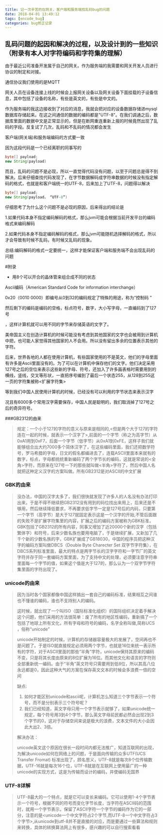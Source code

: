 ```yaml
---
title: 记一次辛苦的在网关，客户端和服务端找乱码bug的问题
date: 2018-04-01 13:49:12
tags: [encode_bug]
categories: bug修正记录
---
```


## 乱码问题的起因和解决的过程，以及设计到的一些知识（附录有本人对字符编码和字符集的理解）

由于最近公司准备开发属于自己的网关。作为服务端的我需要和网关开发人员进行协议的制定和对接。

通信协议我们使用的是MQTT

网关人员在设备连接上线的时候会上报网关设备以及网关设备下面挂载的子设备信息，其中包括了设备的名称，有些是英文的，有些是中文的。

作为服务端的我这边接收到了对应的消息，我就会把对应的设备数据存储进mysql数据库存储起来。在这之间通信的数据的编码都是"UTF-8"。在我们调通之后，数据库里面的数据中文是正常显示的，但是在断网重连重新上报的时候竟然出现了乱码的字段。反复试了几次，乱码和不乱码的情况都会发生

客户端(网关端)和服务端编码的方式要一致

因为这段代码是一个已经离职的同事写的

```Java
byte[] payload;
new String(payload)
```

而且，乱码的问题不是必现，所以一直觉得代码没有问题，以至于问题总是得不到解决。后来仔细查找代码发现了，在字节数据解码成字符串数据的时候没有指定解码的格式，也就是和客户端统一的UTF-8，后来加上了UTF-8，问题得以解决

~~~Java
byte[] payload;
new String(payload， “UTF-8”)
~~~

仔细思考了为什么这个问题不是必现的原因，后来得出的结论是

1.如果代码本身不指定编码解码的格式，那么jvm可能会根据当前开发平台的编码格式来编码解码

2.如果代码本身不指定编码解码的格式，那么jvm可能随机选择解码的格式，所以才会导致有时候不乱码，有时候又乱码的现象。

总结:编码解码的格式一定要统一，这样才能保证客户端和服务端不会出现乱码的问题



#附录

+ 用8个可以开合的晶体管来组合成不同的状态

Ascii编码（American Standard Code for information interchange）

0x20（0010 0000）即编号从0到32的编码规定了特殊的用途，称为“控制码 ”

然后剩下的编码是编码的空格，标点符号，数字，大小写字母，一直编码到了127号

，这样计算机就可以用不同的字节来存储英语的文字了。

美帝国主义在创造计算机的时候可能没有考虑到其他国家的文字也会被用到计算机中把，也可能人家觉得其他国家的人不会用。所以没有留出多余的位置表示其他的字符。



后来，世界各地的人都在使用计算机，有些国家使用的不是英文，他们的字母里面有许多是Ascii里面没有的。为了可以在计算机中保存他们的文字。他们决定采用127号之后的空位来表示这些新的字母、符号，还加入了许多画表格时需要用到的横线，竖线，交叉等形状，一直把序号编到了最后一个状态255，从128到255这一页的字符集被称<扩展字符集>



等到我们中国人民使用计算机的时候，已经没有可以利用的字节状态来表示汉字

况且有6000多个常用汉字需要保存，中国人民是聪明的，我们取消掉了127号之后的奇异符号。

###GB2312的由来

> 规定：一个小于127的字符的意义与原来是相同的,<但是两个大于127的字符连在一起的时候，就表示一个汉字了>,前面的一个字节（称之为高字节）从0xA1用到0xF7，后面一个字节（低字节）从0xA1到0xFE，这样子我们就能够组合出大约7000多个简体汉字了，在这些编码里面，我们还把数学符号，罗马希腊的字母，日文的假名都编进去了，连载ASCII里面本来就有的数字，标点，字母都统统重新编码了两个字节长的编码，这就是常说的<全角>字符，而原来在127号一下的那些就叫做<半角>字符了，然后中国人名就把这种定义汉字的方案叫做<GB2312>。所有GB2312是对ASCII的中文扩展

### GBK的由来

>没办法，中国的汉字太多了，我们很快就发现了许多人的人名没有办法打印出来，于是不得不继续把GB2312没有用到的码位找出来用上，后来还是不够用，然后继续降低要求，不再要求低字节一定是127号后的内码，只要第一个字节（高字节）是大于127就固定表示这是一个汉字的开始,不管后面跟的失败不是扩展字符集里的内容，扩展之后的编码方案被称为GBK标准，GBK包括了GB2312的所有内容，同事又增加了近20000个新的汉字（包括繁体字）和符号，后来少数名族也要用电脑了，于是继续扩展，又新加了几千个新的少数名族的字，GBK扩展成了GB18030，中国的程序员把这种汉字的编码方案叫做DBCS（Double Byte Charecter Set 双字节字符集），在DBCS系列标准里面，最大的特点是两字节长的汉字字符和一字节厂的英文字符并存于同一套编码方案里面，为了支持中文的处理，必须要注意字符串里面每一个字节的值，如果这个值是大于127的，那么认为一个双字节字符集里面的字符出现了。

### unicode的由来

>因为当时各个国家都像中国这样搞出一套自己的编码标准，结果相互之间谁也不懂谁的编码，谁也不支持别人的编码。
>
>这时候，就出现了一个叫ISO（国际标准化组织）的国际组织决定着手解决这个问题，他们采用的方法很简单：废了所有的地区性编码，重新搞了一个包括了地球上所有文化，所有字母和符号的编码，名字全称叫做<Universal Multiple-Octet Coded Character Set>,简称UCS ，俗称“unicode”
>
>unicode开始制定的时候，计算机的存储器容量极大的发展了，空间再也不是问题了。于是ISO就直接规定必须用两个字节，也就是16位来统一表示所有的字符，对于ASCII里面的那些“半角”字符，unicode保持其原来的编码不变，只是将其长度由原来的8位扩展为16位。而其他文化和语言的字符则全部重新统一编码。由于“半角”英文符号只需要用到低8位，所以其高八位永远都是0，因此这种大气的方案在保存英文文本的时候会多浪费一倍的空间
>
>缺点:
>
>1. 如何才能区别unicode和ascii呢，计算机怎么知道三个字节表示一个符号，而不是分别表示三个符号呢？
>2. 我们已经知道，英文字母只用一个字节表示就够了，如果unicode统一规定，每个符号用3到4个字节，那么英文字母前民都必然会出现2到3个字节的0，这对于存储空间来说是极大的浪费，文本文件的大小会因此大出2、3倍。
>
>解决办法：
>
>unicode英文这个原因在很长一段时间内都无法推广，知道互联网的出现，为解决unicode如何在网络上的问题，于是面向传输的众多UTF(UCS Transfer Fromat) 标准出现了，顾名思义，UTF-8就是每次8个位传输数据，UTF-16就是每次16个位，UTF-8就是在互联网上使用最广的一种unicode的实现方式，这是为传输而设计的编码，并使编码无国界

### UTF-8详解

>UTF-8最大的一个特点，就是它可以变长来编码。它可以使用1-4个字节表示一个符号，根据不同的符号而变化字节长度，当字符在ASCII码的范围时，就用一个字节表示，保留了ASCII字符一个字节的编码作为它的一部分，注意的是<unicode一个中文字符占2个字节,而UTF-8一个中文字符占3个字节>,从unicode到utf-8并不是直接的对应，而是要通过一些算法和规则来转换，具体的转换算法网上有很多，感兴趣的可以自行搜索看看




